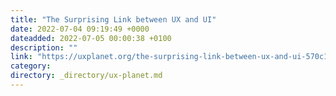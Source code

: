 ```yaml
---
title: "The Surprising Link between UX and UI"
date: 2022-07-04 09:19:49 +0000
dateadded: 2022-07-05 00:00:38 +0100
description: ""
link: "https://uxplanet.org/the-surprising-link-between-ux-and-ui-570c1e7d1b18?source=rss----819cc2aaeee0---4"
category:
directory: _directory/ux-planet.md
---
```

